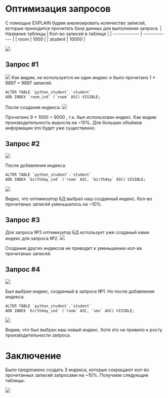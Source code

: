 # Оптимизация запросов
С помощью EXPLAIN будем анализировать количество записей, которые приходится прочитать базе данных для выполнения запроса.
| Название таблицы  | Кол-во записей в таблице |
| -------------     | ------------- |
| room              | 1000  |
| student           | 10000  |

![](https://sun2.beltelecom-by-minsk.userapi.com/impf/FIqL8GWF9ysrP6-1umrlilLJQKTg1TDQ9aXw4Q/x1EPg1NCbgw.jpg?size=408x440&quality=96&proxy=1&sign=3e310de7f566ae571805ce9a6811f50f)

## Запрос #1
![](https://sun9-62.userapi.com/impf/98a-Izzkt5L4vGOgxxrMAgefGs5O9D4cgHXvIg/49IExF3T9ps.jpg?size=1129x87&quality=96&proxy=1&sign=ce748aca0da709e99c43385dfa2e7584)
Как видим, не используется ни один индекс и было прочитано 1 * 9897 = 9897 записей.

```html
ALTER TABLE `python_student`.`student` 
ADD INDEX `room_ind` (`room` ASC) VISIBLE;
```
После создания индекса:
![](https://sun9-66.userapi.com/impf/IN_EPDmFwsrXBbCXovwzKD_zx7MBibRzYvoG1g/7rwhKU1a_UA.jpg?size=1061x73&quality=96&proxy=1&sign=ed20ba4e892d0fa4c0d1d5255c19ff8e)

Прочитано 9 * 1000 = 9000 , т.к. был использован индекс.
Как видим производительность выросла на ~10%. Для больших объёмов информации это будет уже существенно.

## Запрос #2
![](https://sun9-62.userapi.com/impf/98a-Izzkt5L4vGOgxxrMAgefGs5O9D4cgHXvIg/49IExF3T9ps.jpg?size=1129x87&quality=96&proxy=1&sign=ce748aca0da709e99c43385dfa2e7584)

После добавления индекса:
```html
ALTER TABLE `python_student`.`student` 
ADD INDEX `birthday_ind` (`room` ASC, `birthday` ASC) VISIBLE;
```
![](https://sun9-65.userapi.com/impf/A6HEVtxVjiywxSbxYB3KxpJGT0IEEBin_NO_3Q/ikNgSFgFK7Q.jpg?size=1204x72&quality=96&proxy=1&sign=ae7e59692564a668363a7fc243d3a670)

Видно, что оптимизатор БД выбрал наш созданный индекс. Кол-во прочитаных записей уменьшилось на ~10%.

## Запрос #3
Для запроса №3 оптимизатор БД использует уже созданый нами индекс для запроса №2. 
![](https://sun9-66.userapi.com/impf/CDyJlaVM2cmSh0BYxMASHs9zj9w5iI3PYDYT1w/wK7N8bpQJ2Y.jpg?size=1196x76&quality=96&proxy=1&sign=a399cdf3c993c39fee4cf69005f1b52d)

Создание других индексов не приводит к уменьшению кол-ва прочитаных записей.

## Запрос #4
![](https://sun9-41.userapi.com/impf/9aLz76vQbE_QUgWCld3h2nWvI2n0-ENeaQUltg/Kyy0YWgGQBA.jpg?size=1045x76&quality=96&proxy=1&sign=3b1feec2ec841f5d6f86af7d88a818d3)

Был выбран индекс, созданный в запросе №1. Но после добавления индекса:
```html
ALTER TABLE `python_student`.`student` 
ADD INDEX `birthday_ind` (`room` ASC, `sex` ASC) VISIBLE;
```
![](https://sun9-2.userapi.com/impf/seIWVdnEtN26QeiTqxAe8DuvFHeU2t2eIxI0dg/VgWPUqHq7XQ.jpg?size=1115x72&quality=96&proxy=1&sign=07cb9cccbf0e77fcbc45a7cd3073f5c7)

Видим, что был выбран наш новый индекс. Хотя это не привело к росту производительности запроса.

# Заключение
Было предложено создать 3 индекса, которые сокращают кол-во прочитанных записей запросами на ~10%.
Получаем следующие таблицы:

![](https://sun1.beltelecom-by-minsk.userapi.com/impf/RHhhvX1ZYXO2rsSqQDxgn0XjPMUSS-UM1SrwCQ/KHLQwtRizhM.jpg?size=399x530&quality=96&proxy=1&sign=552e4f21885c5a67f68620c832b300cc)
